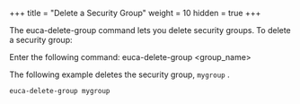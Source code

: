 +++
title = "Delete a Security Group"
weight = 10
hidden = true
+++

The euca-delete-group command lets you delete security groups. To delete a security group: 

Enter the following command: 
    euca-delete-group <group_name>

The following example deletes the security group, `mygroup` . 


    euca-delete-group mygroup

